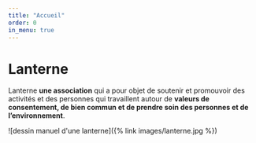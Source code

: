 ```yaml
---
title: "Accueil"
order: 0
in_menu: true
---
```

# Lanterne 

Lanterne **une association** qui a pour objet de soutenir et promouvoir des activités et des personnes qui travaillent autour de **valeurs de consentement, de bien commun et de prendre soin des personnes et de l’environnement**. 



![dessin manuel d'une lanterne]({% link images/lanterne.jpg %}) 